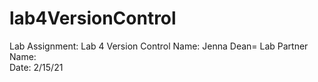 # lab4VersionControl
Lab Assignment: Lab 4 Version Control
Name: Jenna Dean=
Lab Partner Name:  
Date: 2/15/21
